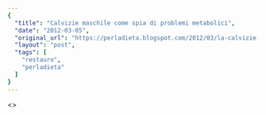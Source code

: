 ```yaml
---
{
  "title": "Calvizie maschile come spia di problemi metabolici",
  "date": "2012-03-05",
  "original_url": "https://perladieta.blogspot.com/2012/03/la-calvizie-maschile-evidenzia-problemi.html",
  "layout": "post",
  "tags": [
    "restauro",
    "perladieta"
  ]
}
---
```


<>
